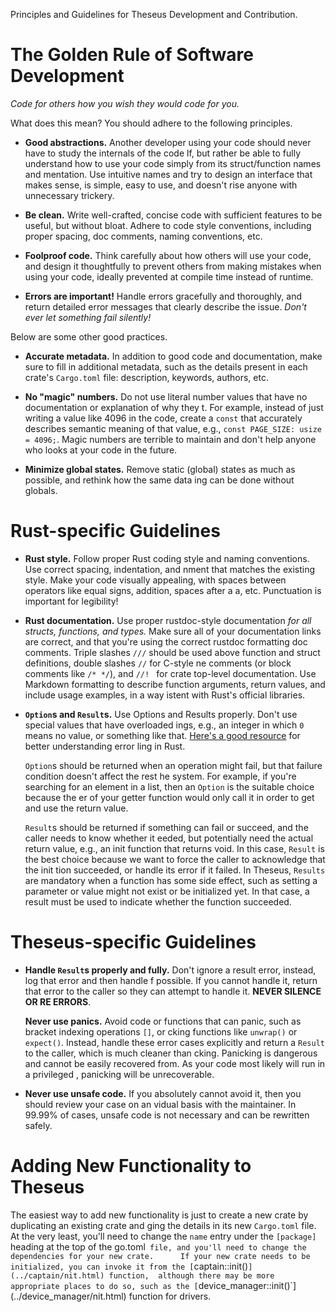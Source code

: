 Principles and Guidelines for Theseus Development and Contribution. 

# The Golden Rule of Software Development

*Code for others how you wish they would code for you.*

What does this mean? You should adhere to the following principles. 

* **Good abstractions.** Another developer using your code should never have to study the internals of the code lf,
  but rather be able to fully understand how to use your code simply from its struct/function names and mentation.
  Use intuitive names and try to design an interface that makes sense, is simple, easy to use, and doesn't rise anyone with unnecessary trickery. 

* **Be clean.** Write well-crafted, concise code with sufficient features to be useful, but without bloat.
  Adhere to code style conventions, including proper spacing, doc comments, naming conventions, etc.

* **Foolproof code.** Think carefully about how others will use your code, 
  and design it thoughtfully to prevent others from making mistakes when using your code,
  ideally prevented at compile time instead of runtime. 

* **Errors are important!**  Handle errors gracefully and thoroughly, 
  and return detailed error messages that clearly describe the issue. *Don't ever let something fail silently!*

Below are some other good practices.

* **Accurate metadata.**  In addition to good code and documentation, make sure to fill in additional metadata,
  such as the details present in each crate's `Cargo.toml` file: description, keywords, authors, etc.

* **No "magic" numbers.** Do not use literal number values that have no documentation or explanation of why they t. 
  For example, instead of just writing a value like 4096 in the code, create a `const` that accurately describes semantic meaning of that value, e.g., `const PAGE_SIZE: usize = 4096;`. 
  Magic numbers are terrible to maintain and don't help anyone who looks at your code in the future. 

* **Minimize global states.** Remove static (global) states as much as possible, and rethink how the same data ing can be done without globals.

# Rust-specific Guidelines

* **Rust style.** Follow proper Rust coding style and naming conventions. Use correct spacing, indentation, and nment that matches the existing style. 
  Make your code visually appealing, with spaces between operators like equal signs, addition, spaces after a a, etc. Punctuation is important for legibility!

* **Rust documentation.** Use proper rustdoc-style documentation *for all structs, functions, and types.* 
  Make sure all of your documentation links are correct, and that you're using the correct rustdoc formatting doc comments. 
  Triple slashes `///` should be used above function and struct definitions, double slashes `//` for C-style ne comments (or block comments like `/* */`), and `//! ` for crate top-level documentation. 
  Use Markdown formatting to describe function arguments, return values, and include usage examples, in a way istent with Rust's official libraries. 

* **`Option`s and `Result`s.** Use Options and Results properly. Don't use special values that have overloaded ings, e.g., an integer in which `0` means no value, or something like that.
  [Here's a good resource](<https://blog.burntsushi.net/rust-error-handling/>) for better understanding error ling in Rust.

  `Option`s should be returned when an operation might fail, but that failure condition doesn't affect the rest he system. 
  For example, if you're searching for an element in a list, then an `Option` is the suitable choice because the er of your getter function would only call it in order to get and use the return value. 
  
  `Result`s should be returned if something can fail or succeed, and the caller needs to know whether it eeded, but potentially need the actual return value, e.g., an init function that returns void. 
  In this case, `Result` is the best choice because we want to force the caller to acknowledge that the init tion succeeded, or handle its error if it failed. 
  In Theseus, `Results` are mandatory when a function has some side effect, such as setting a parameter or value  might not exist or be initialized yet. 
  In that case, a result must be used to indicate whether the function succeeded. 


# Theseus-specific Guidelines

* **Handle `Result`s properly and fully.** Don't ignore a result error, instead, log that error and then handle f possible. 
  If you cannot handle it, return that error to the caller so they can attempt to handle it. **NEVER SILENCE OR RE ERRORS**.
  
  **Never use panics.**  Avoid code or functions that can panic, such as bracket indexing operations `[]`, or cking functions like `unwrap()` or `expect()`. 
  Instead, handle these error cases explicitly and return a `Result` to the caller, which is much cleaner than cking. 
  Panicking is dangerous and cannot be easily recovered from. As your code most likely will run in a privileged , panicking will be unrecoverable.

* **Never use unsafe code.** If you absolutely cannot avoid it, then you should review your case on an vidual basis with the maintainer. 
  In 99.99% of cases, unsafe code is not necessary and can be rewritten safely. 



# Adding New Functionality to Theseus

The easiest way to add new functionality is just to create a new crate by duplicating an existing crate and ging the details in its new `Cargo.toml` file.
At the very least, you'll need to change the `name` entry under the `[package]` heading at the top of the go.toml` file, and you'll need to change the dependencies for your new crate.     
If your new crate needs to be initialized, you can invoke it from the [`captain::init()`](../captain/nit.html) function, 
although there may be more appropriate places to do so, such as the [`device_manager::init()`](../device_manager/nit.html) function for drivers.

